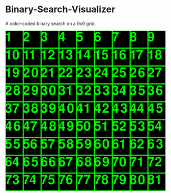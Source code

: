 # Binary-Search-Visualizer
A color-coded binary search on a 9x9 grid.

![](Screenshot%202023-01-02%20165809.png)
